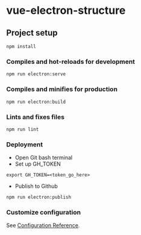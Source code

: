 # vue-electron-structure

## Project setup
```
npm install
```

### Compiles and hot-reloads for development
```
npm run electron:serve
```

### Compiles and minifies for production
```
npm run electron:build
```

### Lints and fixes files
```
npm run lint
```

### Deployment
- Open Git bash terminal
- Set up GH_TOKEN
```
export GH_TOKEN=<token_go_here>
```
- Publish to Github
```
npm run electron:publish
```


### Customize configuration
See [Configuration Reference](https://cli.vuejs.org/config/).
